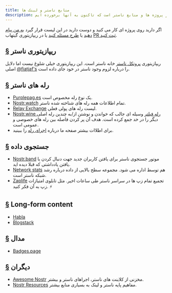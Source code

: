 ```yaml
---
title: منابع ناستر و لینک ها
description: این مجموعه ای از دیگر پروژه ها و منابع ناستر است که تاکنون به آنها برخورده ایم
---
```


اگر دارید روی پروژه ای کار می کنید و دوست دارید در این لیست قرار گیرد [به من پیام دهید](https://snort.social/p/npub1zuuajd7u3sx8xu92yav9jwxpr839cs0kc3q6t56vd5u9q033xmhsk6c2uc) یا [طرح مسئله کنید](https://github.com/erskingardner/nostr-how/issues) یا در ریپازیتوری گیتهاب [PR ثبت کنید](https://github.com/erskingardner/nostr-how/pulls).  

## [§](#ریپوی-ناستر) ریپازیتوری ناستر

ریپازیتوری [پروتکل ناستر](https://github.com/nostr-protocol/nostr) خانه ناستر است. این ریپازیتوری خیلی شلوغ نیست اما دلایل اصلی [@fiatjaf's](https://github.com/fiatjaf) را درباره لزوم وجود ناستر در خود جای داده است. 

## [§](#رله-های-ناستر) رله های ناستر

-   [Purplepag.es](https://purplepag.es/what) یک نوع رله مخصوص است.
-   [Nostr.watch](https://nostr.watch/relays/find) تمام اطلاعات همه رله های شناخته شده ناستر. 
-   [Relay Exchange](https://relay.exchange/) لیست رله های پولی فعلی. 
-   [Nostr.wine رله فیلتر](https://nostr-wine.github.io/filter-relay/) وسیله ای جالب که خواندن و نوشتن از/به چندین رله اصلی دیگر را در خد جمع کرده است. هدف آن پر کردن فاصله بین رله های خصوصی و عمومی است. 
-   برای اطلاات بیشتر صفحه ما درباره [اجرای رله](/fa/relay-implementations) را ببینید.

## [§](#جستجوی-داده) جستجوی داده

-   [Nostr.band](https://nostr.band) موتور جستجوی ناستر برای یافتن کاربران جدید جهت دنبال کردن یا یافتن یادداشتی که قبلا دیده اید.
-   [Network stats](https://stats.nostr.band)  هم توسط اداره می شود. مجموعه سطح بالایی از داده درباره رشد شبکه ناستر است.
-   [Zaplife](https://zaplife.lol) تجمیع تمام زپ ها در سراسر ناستر طی ساعات اخیر. مثل تابلوی امتیازات زپ به آن فکر کنید. ⚡


## [§](#محتوای-طولانی) Long-form content


-   [Habla](https://habla.news)
-   [Blogstack](https://blogstack.io/)

## [§](#مدال) مدال

-   [Badges.page](https://badges.page/)

## [§](#دیگران) دیگران

-   [Awesome Nostr](https://www.nostr.net) مخزنی از کلاینت های ناستر، اجراهای ناستر و بیشتر.
-   [Nostr Resources](https://nostr-resources.com) مفاهیم پایه ناستر و لینک به بسیاری منابع بیشتر.
